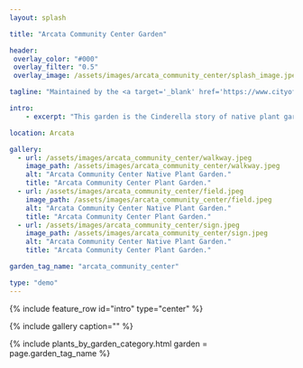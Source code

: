 ```yaml
---
layout: splash

title: "Arcata Community Center Garden"

header:
 overlay_color: "#000"
 overlay_filter: "0.5"
 overlay_image: /assets/images/arcata_community_center/splash_image.jpeg

tagline: "Maintained by the <a target='_blank' href='https://www.cityofarcata.org'>City of Arcata</a>" #Note: excerpt is printed twice unless tagline is specified

intro: 
    - excerpt: "This garden is the Cinderella story of native plant gardens. Established in 1999 on a construction fill site, today it is a beautiful little oasis of native plants and home to hundreds of native bees. It gets by without any installed irrigation and only occasional loving maintenance by a one-person crew."

location: Arcata

gallery:
  - url: /assets/images/arcata_community_center/walkway.jpeg
    image_path: /assets/images/arcata_community_center/walkway.jpeg
    alt: "Arcata Community Center Native Plant Garden."
    title: "Arcata Community Center Plant Garden."
  - url: /assets/images/arcata_community_center/field.jpeg
    image_path: /assets/images/arcata_community_center/field.jpeg
    alt: "Arcata Community Center Native Plant Garden."
    title: "Arcata Community Center Plant Garden."
  - url: /assets/images/arcata_community_center/sign.jpeg
    image_path: /assets/images/arcata_community_center/sign.jpeg
    alt: "Arcata Community Center Native Plant Garden."
    title: "Arcata Community Center Plant Garden."

garden_tag_name: "arcata_community_center"

type: "demo"
---
```

{% include feature_row id="intro" type="center" %}

{% include gallery caption="" %}

{% include plants_by_garden_category.html 
           garden = page.garden_tag_name %}
